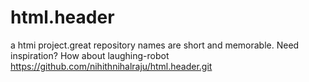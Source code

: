 # html.header
a htmi project.great repository names are short and memorable. Need inspiration? How about laughing-robot
https://github.com/nihithnihalraju/html.header.git
